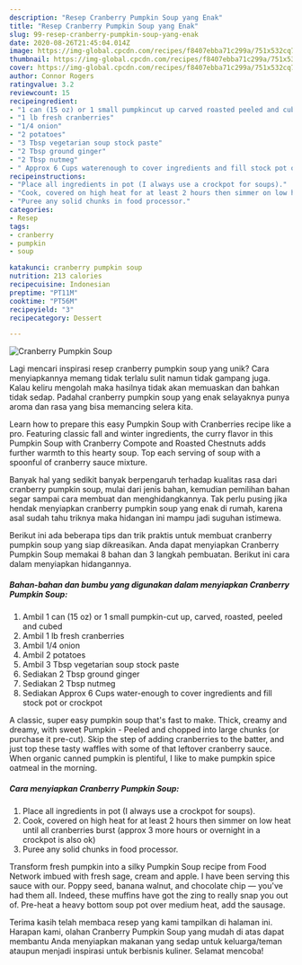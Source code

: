 ```yaml
---
description: "Resep Cranberry Pumpkin Soup yang Enak"
title: "Resep Cranberry Pumpkin Soup yang Enak"
slug: 99-resep-cranberry-pumpkin-soup-yang-enak
date: 2020-08-26T21:45:04.014Z
image: https://img-global.cpcdn.com/recipes/f8407ebba71c299a/751x532cq70/cranberry-pumpkin-soup-recipe-main-photo.jpg
thumbnail: https://img-global.cpcdn.com/recipes/f8407ebba71c299a/751x532cq70/cranberry-pumpkin-soup-recipe-main-photo.jpg
cover: https://img-global.cpcdn.com/recipes/f8407ebba71c299a/751x532cq70/cranberry-pumpkin-soup-recipe-main-photo.jpg
author: Connor Rogers
ratingvalue: 3.2
reviewcount: 15
recipeingredient:
- "1 can (15 oz) or 1 small pumpkincut up carved roasted peeled and cubed"
- "1 lb fresh cranberries"
- "1/4 onion"
- "2 potatoes"
- "3 Tbsp vegetarian soup stock paste"
- "2 Tbsp ground ginger"
- "2 Tbsp nutmeg"
- " Approx 6 Cups waterenough to cover ingredients and fill stock pot or crockpot"
recipeinstructions:
- "Place all ingredients in pot (I always use a crockpot for soups)."
- "Cook, covered on high heat for at least 2 hours then simmer on low heat until all cranberries burst (approx 3 more hours or overnight in a crockpot is also ok)"
- "Puree any solid chunks in food processor."
categories:
- Resep
tags:
- cranberry
- pumpkin
- soup

katakunci: cranberry pumpkin soup 
nutrition: 213 calories
recipecuisine: Indonesian
preptime: "PT11M"
cooktime: "PT56M"
recipeyield: "3"
recipecategory: Dessert

---
```



![Cranberry Pumpkin Soup](https://img-global.cpcdn.com/recipes/f8407ebba71c299a/751x532cq70/cranberry-pumpkin-soup-recipe-main-photo.jpg)

Lagi mencari inspirasi resep cranberry pumpkin soup yang unik? Cara menyiapkannya memang tidak terlalu sulit namun tidak gampang juga. Kalau keliru mengolah maka hasilnya tidak akan memuaskan dan bahkan tidak sedap. Padahal cranberry pumpkin soup yang enak selayaknya punya aroma dan rasa yang bisa memancing selera kita.

Learn how to prepare this easy Pumpkin Soup with Cranberries recipe like a pro. Featuring classic fall and winter ingredients, the curry flavor in this Pumpkin Soup with Cranberry Compote and Roasted Chestnuts adds further warmth to this hearty soup. Top each serving of soup with a spoonful of cranberry sauce mixture.

Banyak hal yang sedikit banyak berpengaruh terhadap kualitas rasa dari cranberry pumpkin soup, mulai dari jenis bahan, kemudian pemilihan bahan segar sampai cara membuat dan menghidangkannya. Tak perlu pusing jika hendak menyiapkan cranberry pumpkin soup yang enak di rumah, karena asal sudah tahu triknya maka hidangan ini mampu jadi suguhan istimewa.


Berikut ini ada beberapa tips dan trik praktis untuk membuat cranberry pumpkin soup yang siap dikreasikan. Anda dapat menyiapkan Cranberry Pumpkin Soup memakai 8 bahan dan 3 langkah pembuatan. Berikut ini cara dalam menyiapkan hidangannya.

<!--inarticleads1-->

##### Bahan-bahan dan bumbu yang digunakan dalam menyiapkan Cranberry Pumpkin Soup:

1. Ambil 1 can (15 oz) or 1 small pumpkin-cut up, carved, roasted, peeled and cubed
1. Ambil 1 lb fresh cranberries
1. Ambil 1/4 onion
1. Ambil 2 potatoes
1. Ambil 3 Tbsp vegetarian soup stock paste
1. Sediakan 2 Tbsp ground ginger
1. Sediakan 2 Tbsp nutmeg
1. Sediakan  Approx 6 Cups water-enough to cover ingredients and fill stock pot or crockpot


A classic, super easy pumpkin soup that&#39;s fast to make. Thick, creamy and dreamy, with sweet Pumpkin - Peeled and chopped into large chunks (or purchase it pre-cut). Skip the step of adding cranberries to the batter, and just top these tasty waffles with some of that leftover cranberry sauce. When organic canned pumpkin is plentiful, I like to make pumpkin spice oatmeal in the morning. 

<!--inarticleads2-->

##### Cara menyiapkan Cranberry Pumpkin Soup:

1. Place all ingredients in pot (I always use a crockpot for soups).
1. Cook, covered on high heat for at least 2 hours then simmer on low heat until all cranberries burst (approx 3 more hours or overnight in a crockpot is also ok)
1. Puree any solid chunks in food processor.


Transform fresh pumpkin into a silky Pumpkin Soup recipe from Food Network imbued with fresh sage, cream and apple. I have been serving this sauce with our. Poppy seed, banana walnut, and chocolate chip — you&#39;ve had them all. Indeed, these muffins have got the zing to really snap you out of. Pre-heat a heavy bottom soup pot over medium heat, add the sausage. 

Terima kasih telah membaca resep yang kami tampilkan di halaman ini. Harapan kami, olahan Cranberry Pumpkin Soup yang mudah di atas dapat membantu Anda menyiapkan makanan yang sedap untuk keluarga/teman ataupun menjadi inspirasi untuk berbisnis kuliner. Selamat mencoba!
